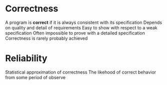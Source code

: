# Correctness
A program is **correct** if it is always consistent with its specification
Depends on quality and detail of requirements
	Easy to show with respect to a weak specification
	Often impossible to prove with a detailed specification
Correctness is rarely probably achieved

# Reliability
Statistical approximation of correctness
The likehood of correct behavior from some period of observe